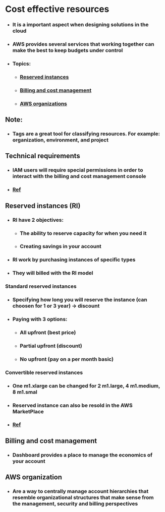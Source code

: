 # Cost effective resources
- ### It is a important aspect when designing solutions in the cloud
- ### AWS provides several services that working together can make the best to keep budgets under control
- ### Topics:
    - ### [Reserved instances](#reserved-instances)
    - ### [Billing and cost management](#billing)
    - ### [AWS organizations](#organizations)

## Note:
- ### Tags are a great tool for classifying resources. For example: organization, environment, and project
## Technical requirements
- ### IAM users will require special permissions in order to interact with the billing and cost management console
- ### [Ref](https://docs.aws.amazon.com/awsaccountbilling/latest/aboutv2/control-access-billing.html)

## <h2 id="reserved-instances">Reserved instances (RI)</h2>
- ### RI have 2 objectives:
    - ### The ability to reserve capacity for when you need it
    - ### Creating savings in your account
- ### RI work by purchasing instances of specific types
- ### They will billed with the RI model

### Standard reserved instances
- ### Specifying how long you will reserve the instance (can choosen for 1 or 3 year) -> discount
- ### Paying with 3 options:
    - ### All upfront (best price)
    - ### Partial upfront (discount)
    - ### No upfront (pay on a per month basic)

### Convertible reserved instances
- ### One m1.xlarge can be changed for 2 m1.large, 4 m1.medium, 8 m1.smal
- ### Reserved instance can also be resold in the AWS MarketPlace
- ### [Ref](https://docs.aws.amazon.com/AWSEC2/latest/UserGuide/apply_ri.html) 

## <h2 id="billing">Billing and cost management</h2>
- ### Dashboard provides a place to manage the economics of your account

## <h2 id="organizations">AWS organization</h2>
- ### Are a way to centrally manage account hierarchies that resemble organizational structures that make sense from the management, security and billing perspectives